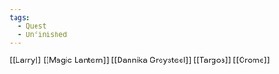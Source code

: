 ```yaml
---
tags:
  - Quest
  - Unfinished
---
```

[[Larry]]
[[Magic Lantern]]
[[Dannika Greysteel]]
[[Targos]]
[[Crome]]